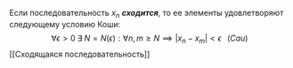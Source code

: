 Если последовательность $x_{n}$ ___сходится___, то ее элементы удовлетворяют следующему условию Коши:
$$
\forall  \epsilon > 0 \; \exists \; N = N(\epsilon): \forall n, m \geq N \implies |x_{n}-x_{m}| < \epsilon
 \;\;\;(Cau)$$
[[Сходящаяся последовательность]]
